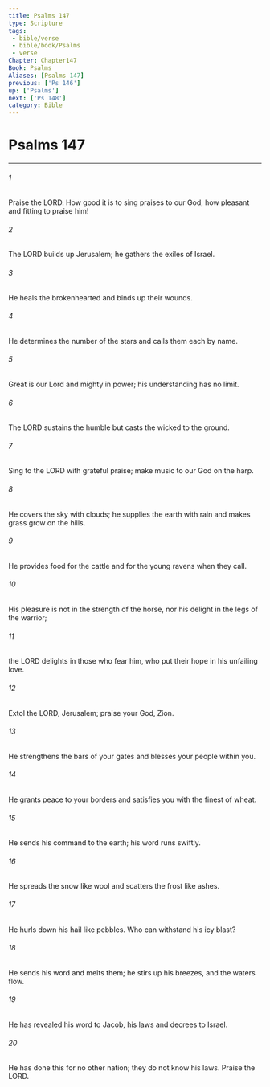 ```yaml
---
title: Psalms 147
type: Scripture
tags:
 - bible/verse
 - bible/book/Psalms
 - verse
Chapter: Chapter147
Book: Psalms
Aliases: [Psalms 147]
previous: ['Ps 146']
up: ['Psalms']
next: ['Ps 148']
category: Bible
---
```

# Psalms 147

***


###### 1 
Praise the LORD. How good it is to sing praises to our God, how pleasant and fitting to praise him! 

###### 2 
The LORD builds up Jerusalem; he gathers the exiles of Israel. 

###### 3 
He heals the brokenhearted and binds up their wounds. 

###### 4 
He determines the number of the stars and calls them each by name. 

###### 5 
Great is our Lord and mighty in power; his understanding has no limit. 

###### 6 
The LORD sustains the humble but casts the wicked to the ground. 

###### 7 
Sing to the LORD with grateful praise; make music to our God on the harp. 

###### 8 
He covers the sky with clouds; he supplies the earth with rain and makes grass grow on the hills. 

###### 9 
He provides food for the cattle and for the young ravens when they call. 

###### 10 
His pleasure is not in the strength of the horse, nor his delight in the legs of the warrior; 

###### 11 
the LORD delights in those who fear him, who put their hope in his unfailing love. 

###### 12 
Extol the LORD, Jerusalem; praise your God, Zion. 

###### 13 
He strengthens the bars of your gates and blesses your people within you. 

###### 14 
He grants peace to your borders and satisfies you with the finest of wheat. 

###### 15 
He sends his command to the earth; his word runs swiftly. 

###### 16 
He spreads the snow like wool and scatters the frost like ashes. 

###### 17 
He hurls down his hail like pebbles. Who can withstand his icy blast? 

###### 18 
He sends his word and melts them; he stirs up his breezes, and the waters flow. 

###### 19 
He has revealed his word to Jacob, his laws and decrees to Israel. 

###### 20 
He has done this for no other nation; they do not know his laws. Praise the LORD. 
